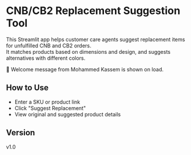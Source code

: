# CNB/CB2 Replacement Suggestion Tool

This Streamlit app helps customer care agents suggest replacement items for unfulfilled CNB and CB2 orders.  
It matches products based on dimensions and design, and suggests alternatives with different colors.

👋 Welcome message from Mohammed Kassem is shown on load.

## How to Use
- Enter a SKU or product link
- Click "Suggest Replacement"
- View original and suggested product details
## Version
v1.0
